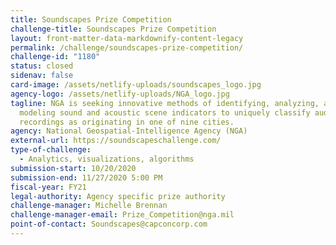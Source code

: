 ```yaml
---
title: Soundscapes Prize Competition
challenge-title: Soundscapes Prize Competition
layout: front-matter-data-markdownify-content-legacy
permalink: /challenge/soundscapes-prize-competition/
challenge-id: "1180"
status: closed
sidenav: false
card-image: /assets/netlify-uploads/soundscapes_logo.jpg
agency-logo: /assets/netlify-uploads/NGA_logo.jpg
tagline: NGA is seeking innovative methods of identifying, analyzing, and
  modeling sound and acoustic scene indicators to uniquely classify audio
  recordings as originating in one of nine cities.
agency: National Geospatial-Intelligence Agency (NGA)
external-url: https://soundscapeschallenge.com/
type-of-challenge:
  - Analytics, visualizations, algorithms
submission-start: 10/20/2020
submission-end: 11/27/2020 5:00 PM
fiscal-year: FY21
legal-authority: Agency specific prize authority
challenge-manager: Michelle Brennan
challenge-manager-email: Prize_Competition@nga.mil
point-of-contact: Soundscapes@capconcorp.com
---
```

